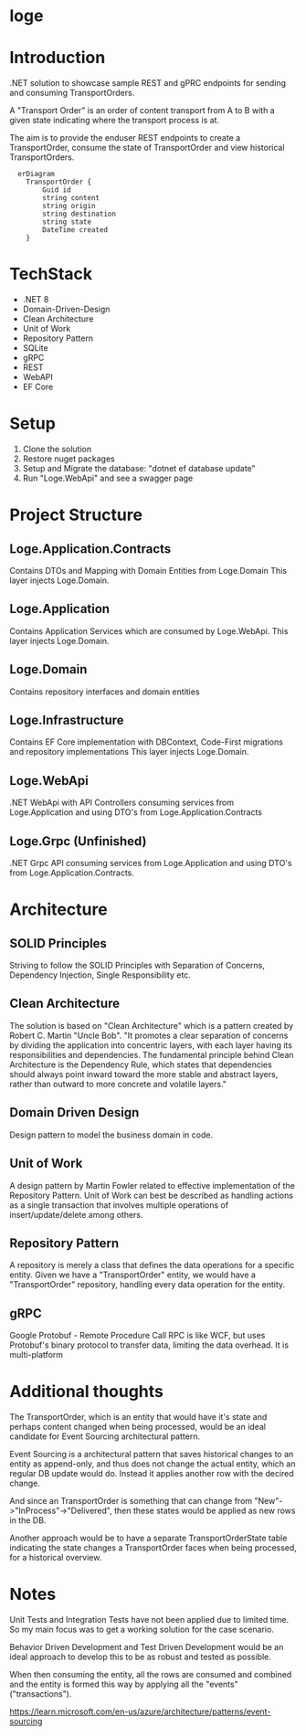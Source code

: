 # loge

# Introduction

.NET solution to showcase sample REST and gPRC endpoints for sending and consuming TransportOrders.

A "Transport Order" is an order of content transport from A to B with a given state indicating where the transport process is at.

The aim is to provide the enduser REST endpoints to create a TransportOrder, consume the state of TransportOrder and view historical TransportOrders.

```mermaid
  erDiagram
    TransportOrder {
        Guid id
        string content
        string origin
        string destination
        string state
        DateTime created
    }
```

# TechStack

* .NET 8
* Domain-Driven-Design
* Clean Architecture
* Unit of Work
* Repository Pattern
* SQLite
* gRPC
* REST
* WebAPI
* EF Core


# Setup

1. Clone the solution
2. Restore nuget packages
3. Setup and Migrate the database: "dotnet ef database update"
4. Run "Loge.WebApi" and see a swagger page

# Project Structure

## Loge.Application.Contracts
Contains DTOs and Mapping with Domain Entities from Loge.Domain
This layer injects Loge.Domain.

## Loge.Application
Contains Application Services which are consumed by Loge.WebApi.
This layer injects Loge.Domain.

## Loge.Domain
Contains repository interfaces and domain entities

## Loge.Infrastructure
Contains EF Core implementation with DBContext, Code-First migrations and repository implementations
This layer injects Loge.Domain.

## Loge.WebApi
.NET WebApi with API Controllers consuming services from Loge.Application and using DTO's from Loge.Application.Contracts

## Loge.Grpc (Unfinished)
.NET Grpc API consuming services from Loge.Application and using DTO's from Loge.Application.Contracts. 

# Architecture

## SOLID Principles
Striving to follow the SOLID Principles with Separation of Concerns, Dependency Injection, Single Responsibility etc.

## Clean Architecture
The solution is based on "Clean Architecture" which is a pattern created by Robert C. Martin "Uncle Bob".
"It promotes a clear separation of concerns by dividing the application into concentric layers, with each layer having its responsibilities and dependencies. The fundamental principle behind Clean Architecture is the Dependency Rule, which states that dependencies should always point inward toward the more stable and abstract layers, rather than outward to more concrete and volatile layers."

## Domain Driven Design
Design pattern to model the business domain in code.

## Unit of Work
A design pattern by Martin Fowler related to effective implementation of the Repository Pattern.
Unit of Work can best be described as handling actions as a single transaction that involves multiple operations of insert/update/delete among others.

## Repository Pattern
A repository is merely a class that defines the data operations for a specific entity.
Given we have a "TransportOrder" entity, we would have a "TransportOrder" repository, handling every data operation for the entity.

## gRPC
Google Protobuf - Remote Procedure Call
RPC is like WCF, but uses Protobuf's binary protocol to transfer data, limiting the data overhead.
It is multi-platform

# Additional thoughts
The TransportOrder, which is an entity that would have it's state and perhaps content changed when being processed,
would be an ideal candidate for Event Sourcing architectural pattern.

Event Sourcing is a architectural pattern that saves historical changes to an entity as append-only, and thus does not change the actual entity,
which an regular DB update would do. Instead it applies another row with the decired change.

And since an TransportOrder is something that can change from "New"->"InProcess"->"Delivered", then these states would be applied as new rows in the DB.

Another approach would be to have a separate TransportOrderState table indicating the state changes a TransportOrder faces when being processed, for a historical overview.

# Notes
Unit Tests and Integration Tests have not been applied due to limited time.
So my main focus was to get a working solution for the case scenario.

Behavior Driven Development and Test Driven Development would be an ideal approach to develop this to be as robust and tested as possible.

When then consuming the entity, all the rows are consumed and combined and the entity is formed this way by applying all the "events" ("transactions").


https://learn.microsoft.com/en-us/azure/architecture/patterns/event-sourcing
